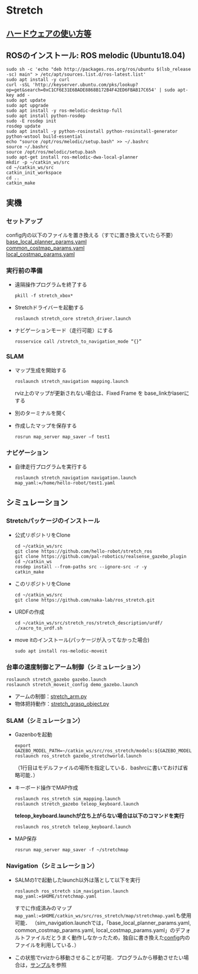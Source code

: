# Stretch

## [ハードウェアの使い方等](hardware.md)


## ROSのインストール: ROS melodic (Ubuntu18.04)
```
sudo sh -c 'echo "deb http://packages.ros.org/ros/ubuntu $(lsb_release -sc) main" > /etc/apt/sources.list.d/ros-latest.list'
sudo apt install -y curl
curl -sSL 'http://keyserver.ubuntu.com/pks/lookup? op=get&search=0xC1CF6E31E6BADE8868B172B4F42ED6FBAB17C654' | sudo apt-key add -
sudo apt update
sudo apt upgrade
sudo apt install -y ros-melodic-desktop-full
sudo apt install python-rosdep
sudo -E rosdep init
rosdep update
sudo apt install -y python-rosinstall python-rosinstall-generator python-wstool build-essential
echo "source /opt/ros/melodic/setup.bash" >> ~/.bashrc
source ~/.bashrc
source /opt/ros/melodic/setup.bash
sudo apt-get install ros-melodic-dwa-local-planner
mkdir -p ~/catkin_ws/src
cd ~/catkin_ws/src
catkin_init_workspace
cd ..
catkin_make
```

## 実機

### セットアップ
config内の以下のファイルを置き換える（すでに置き換えていたら不要）  
[base_local_planner_params.yaml](config/base_local_planner_params.yaml)  
[common_costmap_params.yaml](config/common_costmap_params.yaml)  
[local_costmap_params.yaml](config/local_costmap_params.yaml)  

### 実行前の準備
- 遠隔操作プログラムを終了する
  ```
  pkill -f stretch_xbox*
  ```

- Stretchドライバーを起動する
  ```
  roslaunch stretch_core stretch_driver.launch
  ```

- ナビゲーションモード（走行可能）にする
  ```
  rosservice call /stretch_to_navigation_mode “{}”
  ```

### SLAM

- マップ生成を開始する
  ```
  roslaunch stretch_navigation mapping.launch
  ```
  rviz上のマップが更新されない場合は、Fixed Frame を base_linkかlaserにする

- 別のターミナルを開く
- 作成したマップを保存する
  ```
  rosrun map_server map_saver –f test1
  ```

### ナビゲーション
- 自律走行プログラムを実行する
  ```
  roslaunch stretch_navigation navigation.launch map_yaml:=/home/hello-robot/test1.yaml
  ```

## シミュレーション
### Stretchパッケージのインストール
- 公式リポジトリをClone
  ```
  cd ~/catkin_ws/src
  git clone https://github.com/hello-robot/stretch_ros
  git clone https://github.com/pal-robotics/realsense_gazebo_plugin
  cd ~/catkin_ws
  rosdep install --from-paths src --ignore-src -r -y
  catkin_make
  ```

- このリポジトリをClone
  ```
  cd ~/catkin_ws/src
  git clone https://github.com/naka-lab/ros_stretch.git
  ```

- URDFの作成
  ```
  cd ~/catkin_ws/src/stretch_ros/stretch_description/urdf/
  ./xacro_to_urdf.sh
  ```

- move itのインストール(パッケージが入ってなかった場合)
  ```
  sudo apt install ros-melodic-moveit
  ```

### 台車の速度制御とアーム制御（シミュレーション）

```
roslaunch stretch_gazebo gazebo.launch
roslaunch stretch_moveit_config demo_gazebo.launch
```
- アームの制御：[stretch_arm.py](scripts/stretch_arm.py)
- 物体把持動作：[stretch_grasp_object.py](scripts/stretch_grasp_object.py)

### SLAM（シミュレーション）
- Gazenboを起動
  ```
  export GAZEBO_MODEL_PATH=~/catkin_ws/src/ros_stretch/models:${GAZEBO_MODEL_PATH}
  roslaunch ros_stretch gazebo_stretchworld.launch
  ```
  （1行目はモデルファイルの場所を指定している．bashrcに書いておけば省略可能．）

- キーボード操作でMAP作成
  ```
  roslaunch ros_stretch sim_mapping.launch
  roslaunch stretch_gazebo teleop_keyboard.launch
  ```
  **teleop_keyboard.launchが立ち上がらない場合は以下のコマンドを実行**
  ```
  roslaunch ros_stretch teleop_keyboard.launch
  ```

- MAP保存
  ```
  rosrun map_server map_saver -f ~/stretchmap
  ```

### Navigation（シミュレーション）

- SALMの1で起動したlaunch以外は落として以下を実行
  ```
  roslaunch ros_stretch sim_navigation.launch map_yaml:=$HOME/stretchmap.yaml
  ```
  すでに作成済みのマップ`map_yaml:=$HOME/catkin_ws/src/ros_stretch/map/stretchmap.yaml`も使用可能．
  （sim_navigation.launchでは，「base_local_planner_params.yaml, common_costmap_params.yaml, local_costmap_params.yaml」のデフォルトファイルだとうまく動作しなかったため，独自に書き換えた[config](config)内のファイルを利用している．）

- この状態でrvizから移動させることが可能．プログラムから移動させたい場合は，[サンプル](scripts/stretch_navigation.py)を参照
